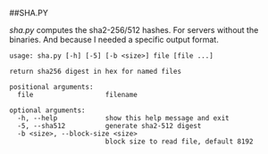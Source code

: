 
##SHA.PY

*sha.py* computes the sha2-256/512 hashes. For servers without the binaries. And because I needed a specific output format.
```
usage: sha.py [-h] [-5] [-b <size>] file [file ...]

return sha256 digest in hex for named files

positional arguments:
  file                  filename

optional arguments:
  -h, --help            show this help message and exit
  -5, --sha512          generate sha2-512 digest
  -b <size>, --block-size <size>
                        block size to read file, default 8192
